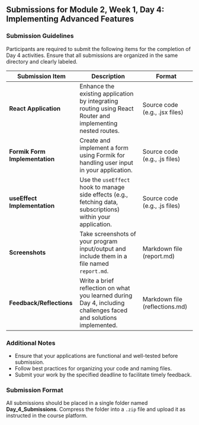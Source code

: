 ## Submissions for Module 2, Week 1, Day 4: Implementing Advanced Features

### Submission Guidelines

Participants are required to submit the following items for the completion of Day 4 activities. Ensure that all submissions are organized in the same directory and clearly labeled.

| **Submission Item**              | **Description**                                                                                                      | **Format**                          |
|----------------------------------|----------------------------------------------------------------------------------------------------------------------|-------------------------------------|
| **React Application**            | Enhance the existing application by integrating routing using React Router and implementing nested routes.           | Source code (e.g., .jsx files)     |
| **Formik Form Implementation**   | Create and implement a form using Formik for handling user input in your application.                                | Source code (e.g., .js files)      |
| **useEffect Implementation**     | Use the `useEffect` hook to manage side effects (e.g., fetching data, subscriptions) within your application.         | Source code (e.g., .js files)      |
| **Screenshots**                  | Take screenshots of your program input/output and include them in a file named `report.md`.                         | Markdown file (report.md)          |
| **Feedback/Reflections**         | Write a brief reflection on what you learned during Day 4, including challenges faced and solutions implemented.    | Markdown file (reflections.md)     |

### Additional Notes
- Ensure that your applications are functional and well-tested before submission.
- Follow best practices for organizing your code and naming files.
- Submit your work by the specified deadline to facilitate timely feedback.

### Submission Format
All submissions should be placed in a single folder named **Day_4_Submissions**. Compress the folder into a `.zip` file and upload it as instructed in the course platform.

